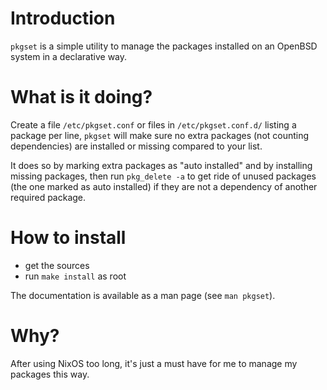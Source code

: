 # Introduction

`pkgset` is a simple utility to manage the packages installed on an OpenBSD system in a declarative way.

# What is it doing?

Create a file `/etc/pkgset.conf` or files in `/etc/pkgset.conf.d/` listing a package per line, `pkgset` will make sure no extra packages (not counting dependencies) are installed or missing compared to your list.

It does so by marking extra packages as "auto installed" and by installing missing packages, then run `pkg_delete -a` to get ride of unused packages (the one marked as auto installed) if they are not a dependency of another required package.

# How to install

- get the sources
- run `make install` as root

The documentation is available as a man page (see `man pkgset`).

# Why?

After using NixOS too long, it's just a must have for me to manage my packages this way.
